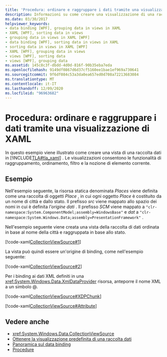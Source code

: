 ```yaml
---
title: 'Procedura: ordinare e raggruppare i dati tramite una visualizzazione di XAML'
description: Informazioni su come creare una visualizzazione di una raccolta di dati per il raggruppamento, l'ordinamento e l'applicazione di filtri nel Windows Presentation Foundation (WPF).
ms.date: 03/30/2017
helpviewer_keywords:
- data binding [WPF], grouping data in views in XAML
- XAML [WPF], sorting data in views
- grouping data in views in XAML [WPF]
- data binding [WPF], sorting data in views in XAML
- sorting data in views in XAML [WPF]
- XAML [WPF], grouping data in views
- views [WPF], sorting data
- views [WPF], grouping data
ms.assetid: 145c8c3f-dbdd-4d0d-816f-90b35eba7eda
ms.openlocfilehash: 9149df0867d6d37cf5160ee1bae1ef969a730641
ms.sourcegitcommit: 9f6df084c53a3da0ea657ed0d708a72213683084
ms.translationtype: MT
ms.contentlocale: it-IT
ms.lasthandoff: 12/09/2020
ms.locfileid: "96963682"
---
```

# <a name="how-to-sort-and-group-data-using-a-view-in-xaml"></a>Procedura: ordinare e raggruppare i dati tramite una visualizzazione di XAML
In questo esempio viene illustrato come creare una vista di una raccolta dati in [!INCLUDE[TLA#tla_xaml](../../../includes/tlasharptla-xaml-md.md)] . Le visualizzazioni consentono le funzionalità di raggruppamento, ordinamento, filtro e la nozione di elemento corrente.  
  
## <a name="example"></a>Esempio  
 Nell'esempio seguente, la risorsa statica denominata *Places* viene definita come una raccolta di oggetti *Place* , in cui ogni oggetto *Place* è costituito da un nome di città e dallo stato. Il prefisso *src* viene mappato allo spazio dei nomi in cui è definita *l'origine dati* . Il prefisso *SCM* viene mappato a `"clr-namespace:System.ComponentModel;assembly=WindowsBase"` e *dat* a `"clr-namespace:System.Windows.Data;assembly=PresentationFramework"` .  
  
 Nell'esempio seguente viene creata una vista della raccolta di dati ordinata in base al nome della città e raggruppata in base allo stato.  
  
 [!code-xaml[CollectionViewSource#1](~/samples/snippets/csharp/VS_Snippets_Wpf/CollectionViewSource/CS/window1.xaml#1)]  
  
 La vista può quindi essere un'origine di binding, come nell'esempio seguente:  
  
 [!code-xaml[CollectionViewSource#2](~/samples/snippets/csharp/VS_Snippets_Wpf/CollectionViewSource/CS/window1.xaml#2)]  
  
 Per i binding ai dati XML definiti in una <xref:System.Windows.Data.XmlDataProvider> risorsa, anteporre il nome XML a un simbolo @.  
  
 [!code-xaml[CollectionViewSource#XDPChunk](~/samples/snippets/csharp/VS_Snippets_Wpf/CollectionViewSource/CS/window1.xaml#xdpchunk)]  
  
 [!code-xaml[CollectionViewSource#Attribute](~/samples/snippets/csharp/VS_Snippets_Wpf/CollectionViewSource/CS/window1.xaml#attribute)]  
  
## <a name="see-also"></a>Vedere anche

- <xref:System.Windows.Data.CollectionViewSource>
- [Ottenere la visualizzazione predefinita di una raccolta dati](how-to-get-the-default-view-of-a-data-collection.md)
- [Panoramica sul data binding](/dotnet/desktop-wpf/data/data-binding-overview)
- [Procedure](data-binding-how-to-topics.md)
